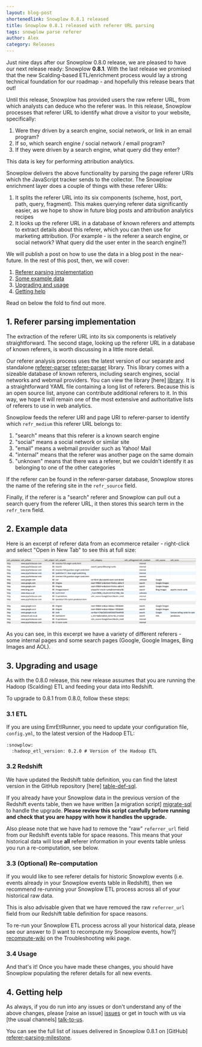 ```yaml
---
layout: blog-post
shortenedlink: Snowplow 0.8.1 released
title: Snowplow 0.8.1 released with referer URL parsing
tags: snowplow parse referer
author: Alex
category: Releases
---
```


Just nine days after our Snowplow 0.8.0 release, we are pleased to have our next release ready: Snowplow **0.8.1**. With the last release we promised that the new Scalding-based ETL/enrichment process would lay a strong technical foundation for our roadmap - and hopefully this release bears that out!

Until this release, Snowplow has provided users the raw referer URL, from which analysts can deduce who the referer was. In this release, Snowplow processes that referer URL to identify what drove a visitor to your website, specifically:

1. Were they driven by a search engine, social network, or link in an email program?
2. If so, which search engine / social network / email program?
3. If they were driven by a search engine, what query did they enter?

This data is key for performing attribution analytics.

Snowplow delivers the above functionality by parsing the page referer URIs which the JavaScript tracker sends to the collector. The Snowplow enrichment layer does a couple of things with these referer URIs:

1. It splits the referer URL into its six components (scheme, host, port, path, query, fragment). This makes querying referer data significantly easier, as we hope to show in future blog posts and attribution analytics recipes
2. It looks up the referer URL in a database of known referers and attempts to extract details about this referer, which you can then use for marketing attribution. (For example - is the referer a search engine, or social network? What query did the user enter in the search engine?)

We will publish a post on how to use the data in a blog post in the near-future. In the rest of this post, then, we will cover:

1. [Referer parsing implementation](/blog/2013/04/12/snowplow-0.8.1-released-with-referer-url-parsing#referer-parsing)
2. [Some example data](/blog/2013/04/12/snowplow-0.8.1-released-with-referer-url-parsing#example-data)
3. [Upgrading and usage](/blog/2013/04/12/snowplow-0.8.1-released-with-referer-url-parsing#upgrading-usage)
4. [Getting help](/blog/2013/04/12/snowplow-0.8.1-released-with-referer-url-parsing#help)

Read on below the fold to find out more.

<!--more-->

<h2><a name="referer-parsing">1. Referer parsing implementation</a></h2>

The extraction of the referer URL into its six components is relatively straightforward. The second stage, looking up the referer URL in a database of known referers, is worth discussing in a little more detail.

Our referer analysis process uses the latest version of our separate and standalone [referer-parser] [referer-parser] library. This library comes with a sizeable database of known referers, including search engines, social networks and webmail providers. You can view the library [here] [library]. It is a straightforward YAML file containing a long list of referers. Because this is an open source list, anyone can contribute additional referers to it. In this way, we hope it will remain one of the most extensive and authoritative lists of referers to use in web analytics.

Snowplow feeds the referer URI and page URI to referer-parser to identify which `refr_medium` this referer URL belongs to:

1. "search" means that this referer is a known search engine
2. "social" means a social network or similar site
3. "email" means a webmail provider such as Yahoo! Mail
4. "internal" means that the referer was another page on the same domain
5. "unknown" means that there was a referer, but we couldn't identify it as belonging to one of the other categories

If the referer can be found in the referer-parser database, Snowplow stores the name of the refering site in the `refr_source` field.

Finally, if the referer is a "search" referer and Snowplow can pull out a search query from the referer URL, it then stores this search term in the `refr_term` field.

<h2><a name="example-data">2. Example data</a></h2>

Here is an excerpt of referer data from an ecommerce retailer - right-click and select "Open in New Tab" to see this at full size:

![parsed-referers-img][parsed-referers-img]

As you can see, in this excerpt we have a variety of different referers - some internal pages and some search pages (Google, Google Images, Bing Images and AOL).

<h2><a name="upgrading-usage">3. Upgrading and usage</a></h2>

As with the 0.8.0 release, this new release assumes that you are running the Hadoop (Scalding) ETL and feeding your data into Redshift.

To upgrade to 0.8.1 from 0.8.0, follow these steps:

### 3.1 ETL

If you are using EmrEtlRunner, you need to update your configuration file, `config.yml`, to the latest version of the Hadoop ETL:

	:snowplow:
	  :hadoop_etl_version: 0.2.0 # Version of the Hadoop ETL

### 3.2 Redshift

We have updated the Redshift table definition, you can find the latest version in the GitHub repository [here] [table-def-sql].

If you already have your Snowplow data in the previous version of the Redshift events table, then we have written [a migration script] [migrate-sql] to handle the upgrade. **Please review this script carefully before running and check that you are happy with how it handles the upgrade.**

Also please note that we have had to remove the "raw" `referrer_url` field from our Redshift events table for space reasons. This means that your historical data will lose **all** referer information in your events table unless you run a re-computation, see below.

### 3.3 (Optional) Re-computation

If you would like to see referer details for historic Snowplow events (i.e. events already in your Snowplow events table in Redshift), then we recommend re-running your Snowplow ETL process across all of your historical raw data.

This is also advisable given that we have removed the raw `referrer_url` field from our Redshift table definition for space reasons.

To re-run your Snowplow ETL process across all your historical data, please see our answer to [I want to recompute my Snowplow events, how?] [recompute-wiki] on the Troubleshooting wiki page.

### 3.4 Usage

And that's it! Once you have made these changes, you should have Snowplow populating the referer details for all new events.

<h2><a name="help">4. Getting help</a></h2>

As always, if you do run into any issues or don't understand any of the above changes, please [raise an issue] [issues] or get in touch with us via [the usual channels] [talk-to-us].

You can see the full list of issues delivered in Snowplow 0.8.1 on [GitHub] [referer-parsing-milestone].

[parsed-referers-img]: /static/img/blog/2013/04/parsed-referers.png

[table-def-sql]: https://github.com/snowplow/snowplow/blob/master/4-storage/redshift-storage/sql/table-def.sql
[migrate-sql]: https://github.com/snowplow/snowplow/blob/master/4-storage/redshift-storage/sql/migrate_0.0.1_to_0.1.0.sql
[recompute-wiki]: https://github.com/snowplow/snowplow/wiki/Troubleshooting#wiki-recompute-events

[referer-parser]: https://github.com/snowplow/referer-parser/tree/feature/social
[issues]: https://github.com/snowplow/snowplow/issues
[talk-to-us]: https://github.com/snowplow/snowplow/wiki/Talk-to-us
[referer-parsing-milestone]: https://github.com/snowplow/snowplow/issues?milestone=16&page=1&state=closed
[library]: https://github.com/snowplow/referer-parser/blob/feature/social/referers.yml